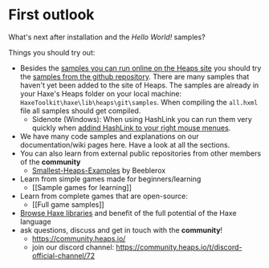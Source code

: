 # First outlook

What's next after installation and the *Hello World!* samples?

Things you should try out:
- Besides the [samples you can run online on the Heaps site](https://heaps.io/samples/) you should try the [samples from the github repository](https://github.com/HeapsIO/heaps/#samples). There are many samples that haven't yet been added to the site of Heaps. The samples are already in your Haxe's Heaps folder on your local machine: `HaxeToolkit\haxe\lib\heaps\git\samples`. When compiling the `all.hxml` file all samples should get compiled.
  - Sidenote (Windows): When using HashLink you can run them very quickly when [addind HashLink to your right mouse menues](https://github.com/HaxeFoundation/hashlink/wiki/Further-Tips#working-on-windows).
- We have many code samples and explanations on our documentation/wiki pages here. Have a look at all the sections.
- You can also learn from external public repositories from other members of the **community**
  - [Smallest-Heaps-Examples](https://github.com/Beeblerox/Simplest-Heaps-Examples) by Beeblerox
- Learn from simple games made for beginners/learning
  - [[Sample games for learning]]
- Learn from complete games that are open-source:
  - [[Full game samples]]
- [Browse Haxe libraries](https://lib.haxe.org/) and benefit of the full potential of the Haxe language
- ask questions, discuss and get in touch with the **community**!
  - https://community.heaps.io/
  - join our discord channel: https://community.heaps.io/t/discord-official-channel/72